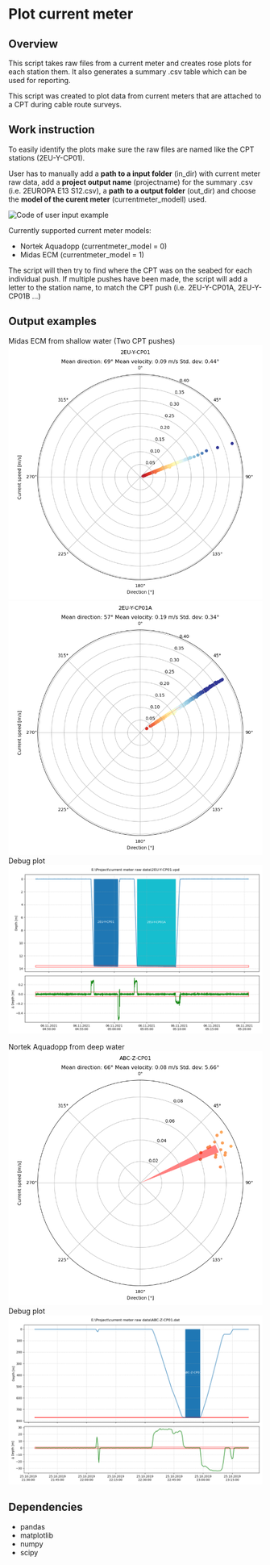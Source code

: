 # Plot current meter

## Overview

This script takes raw files from a current meter and creates rose plots for each station them. It also generates a summary .csv table which can be used for
reporting.

This script was created to plot data from current meters that are attached to a CPT during cable route surveys.

## Work instruction
To easily identify the plots make sure the raw files are named like the CPT stations (2EU-Y-CP01).

User has to manually add a **path to a input folder** (in_dir) with current meter raw data, add a **project output name** (projectname) for the summary .csv 
(i.e. 2EUROPA E13 S12.csv), a **path to a output folder** (out_dir) and choose the **model of the curent meter** (currentmeter_modell) used.

![Code of user input example](https://github.com/holgerson11/Plot-current-meter/blob/master/Figures/code_user_input.png?raw=true)

Currently supported current meter models:
- Nortek Aquadopp   (currentmeter_model = 0)
- Midas ECM         (currentmeter_model = 1)

The script will then try to find where the CPT was on the seabed for each individual push. If multiple pushes have been made, 
the script will add a letter to the station name, to match the CPT push (i.e. 2EU-Y-CP01A, 2EU-Y-CP01B ...)

## Output examples
Midas ECM from shallow water (Two CPT pushes)
![Code of user input example](https://github.com/holgerson11/Plot-current-meter/blob/master/Figures/2EU-Y-CP01.png?raw=true)
![Code of user input example](https://github.com/holgerson11/Plot-current-meter/blob/master/Figures/2EU-Y-CP01A.png?raw=true)
Debug plot
![Code of user input example](https://github.com/holgerson11/Plot-current-meter/blob/master/Figures/2EU-Y-CP01_debug.png?raw=true)

Nortek Aquadopp from deep water
![Code of user input example](https://github.com/holgerson11/Plot-current-meter/blob/master/Figures/ABC-Z-CP01.png?raw=true)
Debug plot
![Code of user input example](https://github.com/holgerson11/Plot-current-meter/blob/master/Figures/ABC-Z-CP01_debug.png?raw=true)

## Dependencies
- pandas
- matplotlib
- numpy
- scipy
